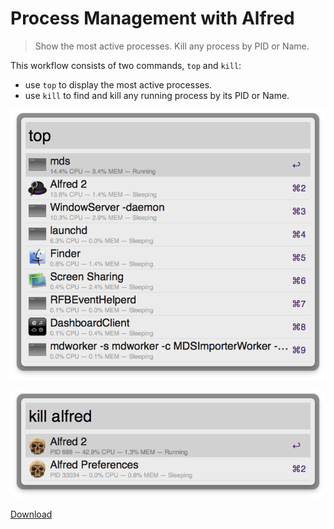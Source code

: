 # Process Management with Alfred

> Show the most active processes. Kill any process by PID or Name.

This workflow consists of two commands, `top` and `kill`:

- use `top` to display the most active processes.
- use `kill` to find and kill any running process by its PID or Name.

![Screenshot of "top within Alfred"](screenshot-top.png)

![Screenshot of "kill within Alfred"](screenshot-kill.png)

[Download](Top.alfredworkflow?raw=true)
